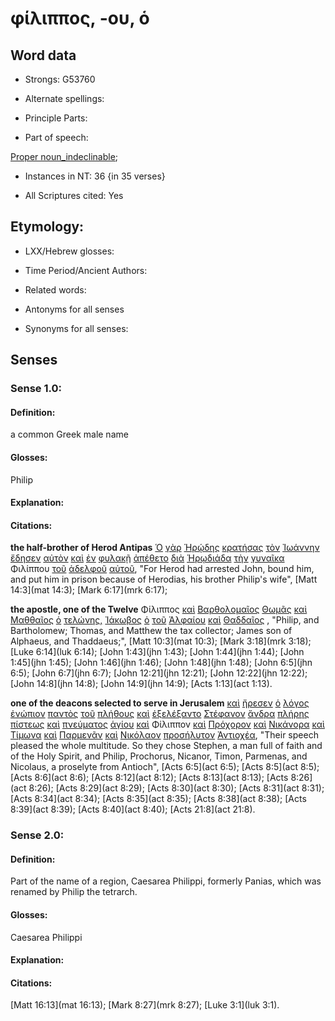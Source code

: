 # φίλιππος, -ου, ὁ 

<!-- Status: S2=NeedsFinalCheck -->
<!-- Lexica used for edits: BDAG, FFM, LN, A-S -->

## Word data

* Strongs: G53760

* Alternate spellings:


* Principle Parts: 

* Part of speech: 

[Proper noun_indeclinable](http://ugg.readthedocs.io/en/latest/proper_noun_indeclinable.html); 

* Instances in NT: 36 {in 35 verses}

* All Scriptures cited: Yes

## Etymology: 

* LXX/Hebrew glosses: 

* Time Period/Ancient Authors: 

* Related words: 

* Antonyms for all senses

* Synonyms for all senses: 

## Senses 

### Sense 1.0:

#### Definition: 

a common Greek male name

#### Glosses:

Philip

#### Explanation:

#### Citations:

**the half-brother of Herod Antipas** [Ὁ](../G35880/01.md) [γὰρ](../G10630/01.md) [Ἡρῴδης](../G22640/01.md) [κρατήσας](../G29020/01.md) [τὸν](../G35880/01.md) [Ἰωάννην](../G24910/01.md) [ἔδησεν](../G12100/01.md) [αὐτὸν](../G08460/01.md) [καὶ](../G25320/01.md) [ἐν](../G17220/01.md) [φυλακῇ](../G54380/01.md) [ἀπέθετο](../G06590/01.md) [διὰ](../G12230/01.md) [Ἡρῳδιάδα](../G22660/01.md) [τὴν](../G35880/01.md) [γυναῖκα](../G11350/01.md) Φιλίππου [τοῦ](../G35880/01.md) [ἀδελφοῦ](../G00800/01.md) [αὐτοῦ](../G08460/01.md), "For Herod had arrested John, bound him, and put him in prison because of Herodias, his brother Philip's wife", [Matt 14:3](mat 14:3); [Mark 6:17](mrk 6:17); 
 	

**the apostle, one of the Twelve** Φίλιππος [καὶ](../G25320/01.md) [Βαρθολομαῖος](../G09180/01.md) [Θωμᾶς](../G23810/01.md) [καὶ](../G25320/01.md) [Μαθθαῖος](../G31560/01.md) [ὁ](../G35880/01.md) [τελώνης,](../G50570/01.md) [Ἰάκωβος](../G23850/01.md) [ὁ](../G35880/01.md) [τοῦ](../G35880/01.md) [Ἁλφαίου](../G02560/01.md) [καὶ](../G25320/01.md) [Θαδδαῖος](../G22800/01.md) , "Philip, and Bartholomew; Thomas, and Matthew the tax collector; James son of Alphaeus, and Thaddaeus;", [Matt 10:3](mat 10:3); [Mark 3:18](mrk 3:18); [Luke 6:14](luk 6:14); [John 1:43](jhn 1:43); [John 1:44](jhn 1:44); [John 1:45](jhn 1:45); [John 1:46](jhn 1:46); [John 1:48](jhn 1:48); [John 6:5](jhn 6:5); [John 6:7](jhn 6:7); [John 12:21](jhn 12:21); [John 12:22](jhn 12:22); [John 14:8](jhn 14:8); [John 14:9](jhn 14:9); [Acts 1:13](act 1:13). 

**one of the deacons selected to serve in Jerusalem** [καὶ](../G25320/01.md) [ἤρεσεν](../G07000/01.md) [ὁ](../G35880/01.md) [λόγος](../G30560/01.md) [ἐνώπιον](../G17990/01.md) [παντὸς](../G39560/01.md) [τοῦ](../G35880/01.md) [πλήθους](../G41280/01.md) [καὶ](../G25320/01.md) [ἐξελέξαντο](../G15860/01.md) [Στέφανον](../G47360/01.md) [ἄνδρα](../G04350/01.md) [πλήρης](../G41340/01.md) [πίστεως](../G41020/01.md) [καὶ](../G25320/01.md) [πνεύματος](../G41510/01.md) [ἁγίου](../G00400/01.md) [καὶ](../G25320/01.md) Φίλιππον [καὶ](../G25320/01.md) [Πρόχορον](../G44020/01.md) [καὶ](../G25320/01.md) [Νικάνορα](../G35270/01.md) [καὶ](../G25320/01.md) [Τίμωνα](../G50960/01.md) [καὶ](../G25320/01.md) [Παρμενᾶν](../G39370/01.md) [καὶ](../G25320/01.md) [Νικόλαον](../G35320/01.md) [προσήλυτον](../G43390/01.md) [Ἀντιοχέα](../G04910/01.md), "Their speech pleased the whole multitude. So they chose Stephen, a man full of faith and of the Holy Spirit, and Philip, Prochorus, Nicanor, Timon, Parmenas, and Nicolaus, a proselyte from Antioch", [Acts 6:5](act 6:5); [Acts 8:5](act 8:5); [Acts 8:6](act 8:6); [Acts 8:12](act 8:12); [Acts 8:13](act 8:13); [Acts 8:26](act 8:26); [Acts 8:29](act 8:29); [Acts 8:30](act 8:30); [Acts 8:31](act 8:31); [Acts 8:34](act 8:34); [Acts 8:35](act 8:35); [Acts 8:38](act 8:38); [Acts 8:39](act 8:39); [Acts 8:40](act 8:40); [Acts 21:8](act 21:8).  

	

### Sense 2.0:

#### Definition: 

Part of the name of a region, Caesarea Philippi, formerly Panias, which was renamed by Philip the tetrarch.

#### Glosses:

Caesarea Philippi

#### Explanation:


#### Citations:

[Matt 16:13](mat 16:13); [Mark 8:27](mrk 8:27); [Luke 3:1](luk 3:1).

